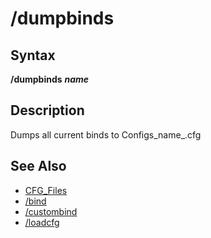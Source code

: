 # /dumpbinds

## Syntax

**/dumpbinds** _**name**_

## Description

Dumps all current binds to Configs\_name\_.cfg

## See Also

* [CFG\_Files](../../documentation/cfg-files.md)
* [/bind](bind.md)
* [/custombind](../../plugins/core-plugins/mq2custombinds/custombind.md)
* [/loadcfg](loadcfg.md)

